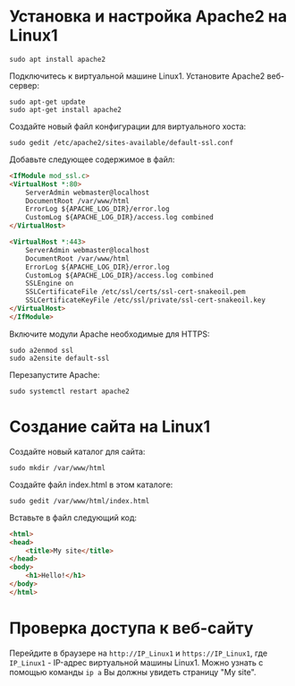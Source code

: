 # Установка и настройка Apache2 на Linux1
```shell 
sudo apt install apache2
```


Подключитесь к виртуальной машине Linux1.
Установите Apache2 веб-сервер:

```shell
sudo apt-get update
sudo apt-get install apache2
```

Создайте новый файл конфигурации для виртуального хоста:
```shell 
sudo gedit /etc/apache2/sites-available/default-ssl.conf
```
Добавьте следующее содержимое в файл:
```html
<IfModule mod_ssl.c>
<VirtualHost *:80>
    ServerAdmin webmaster@localhost
    DocumentRoot /var/www/html
    ErrorLog ${APACHE_LOG_DIR}/error.log
    CustomLog ${APACHE_LOG_DIR}/access.log combined
</VirtualHost>

<VirtualHost *:443>
    ServerAdmin webmaster@localhost
    DocumentRoot /var/www/html
    ErrorLog ${APACHE_LOG_DIR}/error.log
    CustomLog ${APACHE_LOG_DIR}/access.log combined
    SSLEngine on
    SSLCertificateFile /etc/ssl/certs/ssl-cert-snakeoil.pem
    SSLCertificateKeyFile /etc/ssl/private/ssl-cert-snakeoil.key
</VirtualHost>
</IfModule>
```


Включите модули Apache необходимые для HTTPS:

```shell
sudo a2enmod ssl
sudo a2ensite default-ssl
```


Перезапустите Apache:
```shell
sudo systemctl restart apache2
```


# Создание сайта на Linux1
Создайте новый каталог для сайта:
```shell
sudo mkdir /var/www/html
```

Создайте файл index.html в этом каталоге:
```shell
sudo gedit /var/www/html/index.html
```

Вставьте в файл следующий код:
```html
<html>
<head>
    <title>My site</title>
</head>
<body>
    <h1>Hello!</h1>
</body>
</html>
```

# Проверка доступа к веб-сайту
Перейдите в браузере на `http://IP_Linux1` и `https://IP_Linux1`, где `IP_Linux1` - IP-адрес виртуальной машины Linux1.
Можно узнать с помощью команды `ip a`
Вы должны увидеть страницу "My site".
